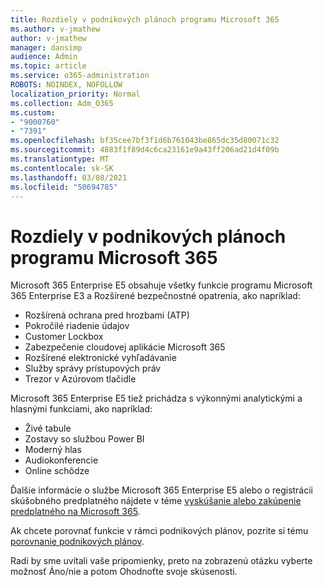 ```yaml
---
title: Rozdiely v podnikových plánoch programu Microsoft 365
ms.author: v-jmathew
author: v-jmathew
manager: dansimp
audience: Admin
ms.topic: article
ms.service: o365-administration
ROBOTS: NOINDEX, NOFOLLOW
localization_priority: Normal
ms.collection: Adm_O365
ms.custom:
- "9000760"
- "7391"
ms.openlocfilehash: bf35cee7bf3f1d6b761043be865dc35d80071c32
ms.sourcegitcommit: 4883f1f89d4c6ca23161e9a43ff206ad21d4f09b
ms.translationtype: MT
ms.contentlocale: sk-SK
ms.lasthandoff: 03/08/2021
ms.locfileid: "50694785"
---
```

# <a name="microsoft-365-enterprise-plan-differences"></a>Rozdiely v podnikových plánoch programu Microsoft 365

Microsoft 365 Enterprise E5 obsahuje všetky funkcie programu Microsoft 365 Enterprise E3 a Rozšírené bezpečnostné opatrenia, ako napríklad:

- Rozšírená ochrana pred hrozbami (ATP)
- Pokročilé riadenie údajov
- Customer Lockbox
- Zabezpečenie cloudovej aplikácie Microsoft 365
- Rozšírené elektronické vyhľadávanie
- Služby správy prístupových práv
- Trezor v Azúrovom tlačidle

Microsoft 365 Enterprise E5 tiež prichádza s výkonnými analytickými a hlasnými funkciami, ako napríklad:

- Živé tabule
- Zostavy so službou Power BI
- Moderný hlas
- Audiokonferencie
- Online schôdze

Ďalšie informácie o službe Microsoft 365 Enterprise E5 alebo o registrácii skúšobného predplatného nájdete v téme [vyskúšanie alebo zakúpenie predplatného na Microsoft 365](https://go.microsoft.com/fwlink/?linkid=2099673).

Ak chcete porovnať funkcie v rámci podnikových plánov, pozrite si tému [porovnanie podnikových plánov](https://go.microsoft.com/fwlink/?linkid=2097200).

Radi by sme uvítali vaše pripomienky, preto na zobrazenú otázku vyberte možnosť Áno/nie a potom Ohodnoťte svoje skúsenosti.
